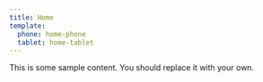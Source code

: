 ```yaml
---
title: Home
template: 
  phone: home-phone
  tablet: home-tablet
---
```


This is some sample content. You should replace it with your own.
